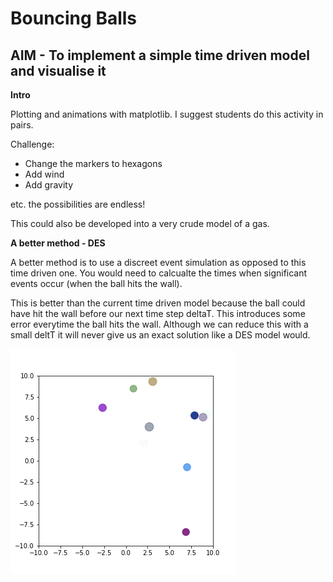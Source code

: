 # Bouncing Balls

## AIM - To implement a simple time driven model and visualise it

**Intro**

Plotting and animations with matplotlib. I suggest students do this activity in pairs.

Challenge:

- Change the markers to hexagons
- Add wind
- Add gravity

etc. the possibilities are endless!

This could also be developed into a very crude model of a gas.

**A better method - DES**

A better method is to use a discreet event simulation as opposed to this time driven one.
You would need to calcualte the times when significant events occur (when the ball hits the wall).

This is better than the current time driven model because the ball could have hit the wall before our next time step deltaT.
This introduces some error everytime the ball hits the wall.
Although we can reduce this with a small deltT it will never give us an exact solution like a DES model would.

![AstroWelcome](bouncingBalls.gif)
